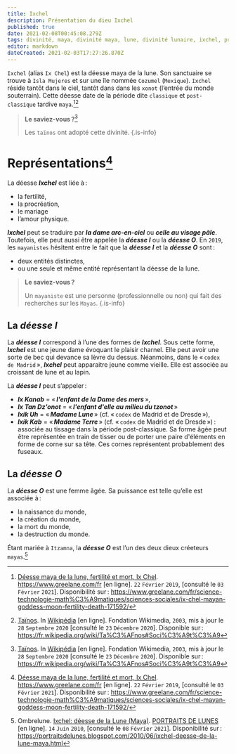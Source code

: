 ```yaml
---
title: Ixchel
description: Présentation du dieu Ixchel
published: true
date: 2021-02-08T00:45:08.279Z
tags: divinité, maya, divinité maya, lune, divinité lunaire, ixchel, projection divine, divinité de la lune, déesse, déesse maya, déesse ixchel
editor: markdown
dateCreated: 2021-02-03T17:27:26.870Z
---
```


`Ixchel` (alias `Ix Chel`) est la déesse maya de la lune. Son sanctuaire se trouve à `Isla Mujeres` et sur une île nommée `Cozumel` (`Mexique`). `Ixchel` réside tantôt dans le ciel, tantôt dans dans les `xonot` (l’entrée du monde souterrain). Cette déesse date de la période dite `classique` et `post-classique` tardive `maya`.[^1][^10]

> **Le saviez-vous ?**[^10]
>
> Les `taïnos` ont adopté cette divinité.
{.is-info}

# Représentations[^1]

La déesse ***Ixchel*** est liée à :
* la fertilité,
* la procréation,
* le mariage
* l’amour physique.

***Ixchel*** peut se traduire par ***la dame arc-en-ciel*** ou ***celle au visage pâle***. Toutefois, elle peut aussi être appelée la ***déesse I*** ou la ***déesse O***. En `2019`, les `mayanistes` hésitent entre le fait que la ***déesse I*** et la ***déesse O*** sont :
* deux entités distinctes,
* ou une seule et même entité représentant la déesse de la lune.

> **Le saviez-vous ?**
>
> Un `mayaniste` est une personne (professionnelle ou non) qui fait des recherches sur les `Mayas`.
{.is-info}

## La ***déesse I***

La ***déesse I*** correspond à l’une des formes de ***Ixchel***.
Sous cette forme, ***Ixchel*** est une jeune dame évoquant le plaisir charnel. Elle peut avoir une sorte de bec qui devance sa lèvre du dessus. Néanmoins, dans le « `codex de Madrid` », ***Ixchel*** peut apparaitre jeune comme vieille.
Elle est associée au croissant de lune et au lapin.

La ***déesse I*** peut s’appeler :
* ***Ix Kanab*** = « ***l'enfant de la Dame des mers*** »,
* ***Ix Tan Dz'onot*** = « ***l'enfant d'elle au milieu du tzonot*** »
* ***Ixik Uh*** = « ***Madame Lune*** »  (cf. « `codex` de Madrid et de Dresde »),
* ***Ixik Kab*** = « ***Madame Terre*** » (cf. « `codex` de Madrid et de Dresde ») : associée au tissage dans la période post-classique. Sa forme âgée peut être représentée en train de tisser ou de porter une paire d'éléments en forme de corne sur sa tête. Ces cornes représentent probablement des fuseaux.

## La ***déesse O***

La ***déesse O*** est une femme âgée. Sa puissance est telle qu’elle est associée à :
* la naissance du monde,
* la création du monde,
* la mort du monde,
* la destruction du monde.

Étant mariée à `Itzamna`, la ***déesse O*** est l’un des deux dieux créeteurs `mayas`.[^2]

[^1]: [Déesse maya de la lune, fertilité et mort, Ix Chel](https://www.greelane.com/fr/science-technologie-math%C3%A9matiques/sciences-sociales/ix-chel-mayan-goddess-moon-fertility-death-171592/). https://www.greelane.com/fr [en ligne]. `22` `Février` `2019`, [consulté le `03` `Février` `2021`]. Disponibilité sur : https://www.greelane.com/fr/science-technologie-math%C3%A9matiques/sciences-sociales/ix-chel-mayan-goddess-moon-fertility-death-171592/

[^2]: Ombrelune. [Ixchel: déesse de la Lune (Maya)](https://portraitsdelunes.blogspot.com/2010/06/ixchel-deesse-de-la-lune-maya.html). [PORTRAITS DE LUNES](https://portraitsdelunes.blogspot.com/) [en ligne]. `14` `Juin` `2010`, [consulté le `08` `Février` `2021`]. Disponibilité sur : https://portraitsdelunes.blogspot.com/2010/06/ixchel-deesse-de-la-lune-maya.html

[^10]: [Taïnos](https://fr.wikipedia.org/wiki/Ta%C3%AFnos#Soci%C3%A9t%C3%A9). In [Wikipédia](https://wikipedia.org) [en ligne]. Fondation Wikimedia, `2003`, mis à jour le `28` `Septembre` `2020` [consulté le `23` `Décembre` `2020`]. Disponible sur : https://fr.wikipedia.org/wiki/Ta%C3%AFnos#Soci%C3%A9t%C3%A9